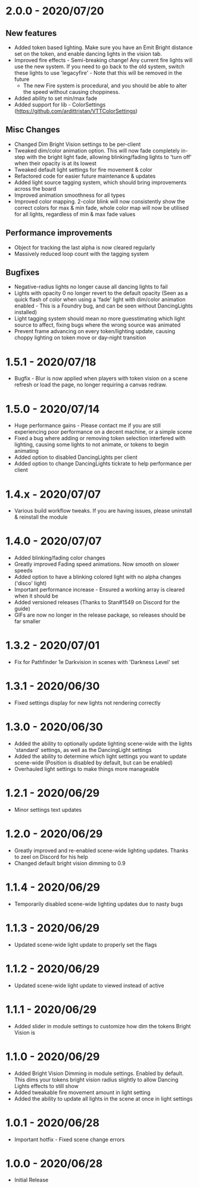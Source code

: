 # 2.0.0 - 2020/07/20

## New features

* Added token based lighting. Make sure you have an Emit Bright distance set on the token, and enable dancing lights in the vision tab.
* Improved fire effects - Semi-breaking change! Any current fire lights will use the new system. If you need to go back to the old system, switch these lights to use 'legacyfire' - Note that this will be removed in the future
    * The new Fire system is procedural, and you should be able to alter the speed without causing choppiness. 
* Added ability to set min/max fade
* Added support for lib - ColorSettings (https://github.com/ardittristan/VTTColorSettings)

## Misc Changes

* Changed Dim Bright Vision settings to be per-client
* Tweaked dim/color animation option. This will now fade completely in-step with the bright light fade, allowing blinking/fading lights to 'turn off' when their opacity is at its lowest
* Tweaked default light settings for fire movement & color
* Refactored code for easier future maintenance & updates
* Added light source tagging system, which should bring improvements across the board
* Improved animation smoothness for all types
* Improved color mapping. 2-color blink will now consistently show the correct colors for max & min fade, whole color map will now be utilised for all lights, regardless of min & max fade values

## Performance improvements
* Object for tracking the last alpha is now cleared regularly
* Massively reduced loop count with the tagging system

## Bugfixes
* Negative-radius lights no longer cause all dancing lights to fail
* Lights with opacity 0 no longer revert to the default opacity (Seen as a quick flash of color when using a 'fade' light with dim/color animation enabled - This is a Foundry bug, and can be seen without DancingLights installed)
* Light tagging system should mean no more guesstimating which light source to affect, fixing bugs where the wrong source was animated
* Prevent frame advancing on every token/lighting update, causing choppy lighting on token move or day-night transition

# 1.5.1 - 2020/07/18

* Bugfix - Blur is now applied when players with token vision on a scene refresh or load the page, no longer requiring a canvas redraw.

# 1.5.0 - 2020/07/14

* Huge performance gains - Please contact me if you are still experiencing poor performance on a decent machine, or a simple scene
* Fixed a bug where adding or removing token selection interfered with lighting, causing some lights to not animate, or tokens to begin animating
* Added option to disabled DancingLights per client
* Added option to change DancingLights tickrate to help performance per client

# 1.4.x - 2020/07/07

* Various build workflow tweaks. If you are having issues, please uninstall & reinstall the module

# 1.4.0 - 2020/07/07

* Added blinking/fading color changes
* Greatly improved Fading speed animations. Now smooth on slower speeds
* Added option to have a blinking colored light with no alpha changes ('disco' light)
* Important performance increase - Ensured a working array is cleared when it should be
* Added versioned releases (Thanks to Stan#1549 on Discord for the guide)
* GIFs are now no longer in the release package, so releases should be far smaller

# 1.3.2 - 2020/07/01

* Fix for Pathfinder 1e Darkvision in scenes with 'Darkness Level' set

# 1.3.1 - 2020/06/30

* Fixed settings display for new lights not rendering correctly

# 1.3.0 - 2020/06/30

* Added the ability to optionally update lighting scene-wide with the lights 'standard' settings, as well as the DancingLight settings
* Added the ability to determine which light settings you want to update scene-wide (Position is disabled by default, but can be enabled)
* Overhauled light settings to make things more manageable

# 1.2.1 - 2020/06/29

* Minor settings text updates

# 1.2.0 - 2020/06/29

* Greatly improved and re-enabled scene-wide lighting updates. Thanks to zeel on Discord for his help
* Changed default bright vision dimming to 0.9

# 1.1.4 - 2020/06/29

* Temporarily disabled scene-wide lighting updates due to nasty bugs

# 1.1.3 - 2020/06/29

* Updated scene-wide light update to properly set the flags

# 1.1.2 - 2020/06/29

* Updated scene-wide light update to viewed instead of active

# 1.1.1 - 2020/06/29

* Added slider in module settings to customize how dim the tokens Bright Vision is

# 1.1.0 - 2020/06/29

* Added Bright Vision Dimming in module settings. Enabled by default. This dims your tokens bright vision radius slightly to allow Dancing Lights effects to still show
* Added tweakable fire movement amount in light setting
* Added the ability to update all lights in the scene at once in light settings 

# 1.0.1 - 2020/06/28

* Important hotfix - Fixed scene change errors

# 1.0.0 - 2020/06/28

* Initial Release



